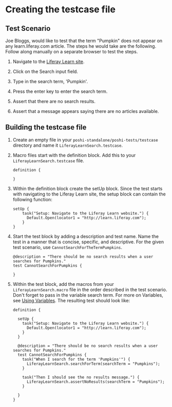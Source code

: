 # Creating the testcase file

## Test Scenario

  Joe Bloggs, would like to test that the term "Pumpkin" does not appear on any learn.liferay.com article. The steps he would take are the following. Follow along manually on a separate browser to test the steps.

  1. Navigate to the [Liferay Learn site](http://learn.liferay.com).

  1. Click on the Search input field.

  1. Type in the search term, 'Pumpkin'.

  1. Press the enter key to enter the search term.

  1. Assert that there are no search results.

  1. Assert that a message appears saying there are no articles available.

## Building the testcase file

1. Create an empty file in your `poshi-standalone/poshi-tests/testcase` directory and name it `LiferayLearnSearch.testcase`.

1. Macro files start with the definition block. Add this to your `LiferayLearnSearch.testcase` file.

	```
	definition {

	}
	```

1. Within the definition block create the setUp block. Since the test starts with navigating to the Liferay Learn site, the setup block can contain the following function:

    ```
    setUp {
        task("Setup: Navigate to the Liferay Learn website.") {
          Default.Open(locator1 = "http://learn.liferay.com");
        }
    }
    ```

1. Start the test block by adding a description and test name. Name the test in a manner that is concise, specific, and descriptive. For the given test scenario, use `CannotSearchForTheTermPumpkins`.

    ```
    @description = "There should be no search results when a user searches for Pumpkins."
    test CannotSearchForPumpkins {

    }
    ```

1. Within the test block, add the macros from your `LiferayLearnSearch.macro` file in the order described in the test scenario. Don't forget to pass in the variable search term. For more on Variables, see [Using Variables](../poshi-basics/poshi-layers/variables.md). The resulting test should look like:

    ```
    definition {

      setUp {
        task("Setup: Navigate to the Liferay Learn website.") {
          Default.Open(locator1 = "http://learn.liferay.com");
        }
      }

      @description = "There should be no search results when a user searches for Pumpkins."
      test CannotSearchForPumpkins {
        task("When I search for the term 'Pumpkins'") {
          LiferayLearnSearch.searchForTerm(searchTerm = "Pumpkins");
        }

        task("Then I should see the no results message.") {
          LiferayLearnSearch.assertNoResults(searchTerm = "Pumpkins");
        }

      }
    }
    ```

